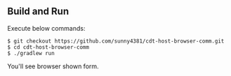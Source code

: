 ## Build and Run

Execute below commands:

~~~
$ git checkout https://github.com/sunny4381/cdt-host-browser-comm.git
$ cd cdt-host-browser-comm
$ ./gradlew run
~~~

You'll see browser shown form.
